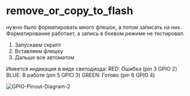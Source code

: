 # remove_or_copy_to_flash
нужно  было форматировать много флешок, а потом записать на них. 
Форматирование работает, а запись в боевом режиме не тестировал.

1) Запускаем скрипт
2) Вставляем флешку
3) Дальше все автоматом

Имеется индикация в виде светодиода:
RED: Ошибка     (pin 3 GPIO 2)
BLUE: В работе  (pin 5 GPIO 3)
GREEN: Готово   (pin 6 GPIO 4)

![GPIO-Pinout-Diagram-2](https://github.com/SeregaEngineer/remove_or_copy_to_flash/assets/28675035/b3f9639e-0c32-41e5-bbf3-b03d80e509d5)
